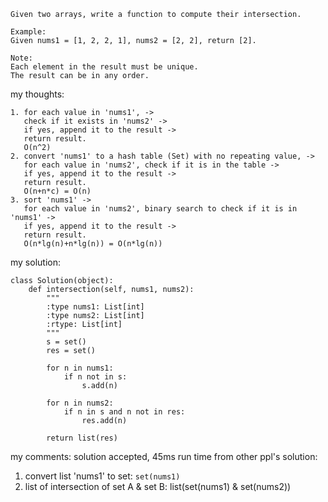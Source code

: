 ```
Given two arrays, write a function to compute their intersection.

Example:
Given nums1 = [1, 2, 2, 1], nums2 = [2, 2], return [2].

Note:
Each element in the result must be unique.
The result can be in any order.
```
my thoughts:
```
1. for each value in 'nums1', ->
   check if it exists in 'nums2' ->
   if yes, append it to the result ->
   return result.
   O(n^2)
2. convert 'nums1' to a hash table (Set) with no repeating value, ->
   for each value in 'nums2', check if it is in the table ->
   if yes, append it to the result ->
   return result.
   O(n+n*c) = O(n)
3. sort 'nums1' ->
   for each value in 'nums2', binary search to check if it is in 'nums1' ->
   if yes, append it to the result ->
   return result.
   O(n*lg(n)+n*lg(n)) = O(n*lg(n))
```

my solution:
```
class Solution(object):
    def intersection(self, nums1, nums2):
        """
        :type nums1: List[int]
        :type nums2: List[int]
        :rtype: List[int]
        """
        s = set()
        res = set()
        
        for n in nums1:
            if n not in s:
                s.add(n)
        
        for n in nums2:
            if n in s and n not in res:
                res.add(n)
                
        return list(res)

```

my comments:
solution accepted, 45ms run time
from other ppl's solution:
1. convert list 'nums1' to set:
`set(nums1)`
2. list of intersection of set A & set B:
list(set(nums1) & set(nums2))

